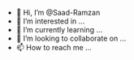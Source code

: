 - 👋 Hi, I’m @Saad-Ramzan
- 👀 I’m interested in ...
- 🌱 I’m currently learning ...
- 💞️ I’m looking to collaborate on ...
- 📫 How to reach me ...

<!---
Saad-Ramzan/Saad-Ramzan is a ✨ special ✨ repository because its `README.md` (this file) appears on your GitHub profile.
You can click the Preview link to take a look at your changes.
--->
